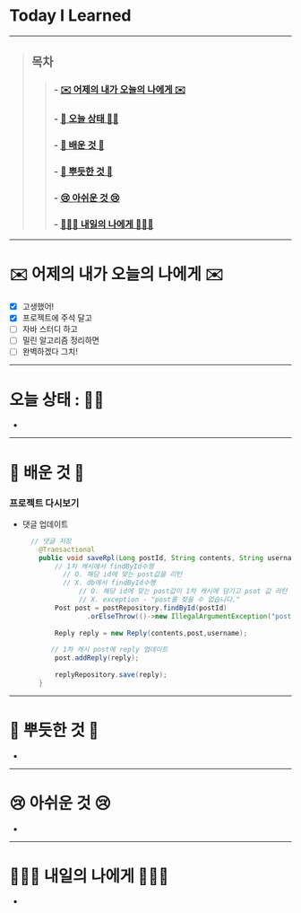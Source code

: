 

# Today I Learned

---

> ## 목차
>
> > ###  - [✉️ 어제의 내가 오늘의 나에게 ✉️](#%EF%B8%8F-%EC%96%B4%EC%A0%9C%EC%9D%98-%EB%82%B4%EA%B0%80-%EC%98%A4%EB%8A%98%EC%9D%98-%EB%82%98%EC%97%90%EA%B2%8C-%EF%B8%8F)
> >
> > ###  - [👵 오늘 상태 👵🏻](#%EC%98%A4%EB%8A%98-%EC%83%81%ED%83%9C--)
> >
> > ###  - [🧐 배운 것 🧐](#-%EB%B0%B0%EC%9A%B4-%EA%B2%83-)
> >
> > ###  - [🥰 뿌듯한 것 🥰](#-%EB%BF%8C%EB%93%AF%ED%95%9C-%EA%B2%83-)
> >
> > ###  - [😢 아쉬운 것 😢](#-%EC%95%84%EC%89%AC%EC%9A%B4-%EA%B2%83-)
> >
> > ###  - [🙋🏻‍♀️ 내일의 나에게 🙋🏻‍♀️](#%EF%B8%8F-%EB%82%B4%EC%9D%BC%EC%9D%98-%EB%82%98%EC%97%90%EA%B2%8C-%EF%B8%8F)

---

# ✉️ 어제의 내가 오늘의 나에게 ✉️

- [x] 고생했어! 
- [x] 프로젝트에 주석 달고 
- [ ] 자바 스터디 하고 
- [ ] 밀린 알고리즘 정리하면
- [ ] 완벽하겠다 그치!

---

# 오늘 상태 : 👵🏻

- 

---

# 🧐 배운 것 🧐

### 프로젝트 다시보기


- 댓글 업데이트

  ``` java
    // 댓글 저장
      @Transactional
      public void saveRpl(Long postId, String contents, String username) {
          // 1차 캐시에서 findById수행 
          	// O. 해당 id에 맞는 post값을 리턴
          	// X. db에서 findById수행  
          		// O. 해당 id에 맞는 post값이 1차 캐시에 담기고 psot 값 리턴
          		// X. exception - "post를 찾을 수 없습니다."
          Post post = postRepository.findById(postId)
                  .orElseThrow(()->new IllegalArgumentException("post를 찾을 수 없습니다."));
  		
          Reply reply = new Reply(contents,post,username);
          
         // 1차 캐시 post에 reply 업데이트
          post.addReply(reply);
          
          replyRepository.save(reply);
      }
  ```

  

  
  
  


---

# 🥰 뿌듯한 것 🥰

- 

---

# 😢 아쉬운 것 😢

- 

---

# 🙋🏻‍♀️ 내일의 나에게 🙋🏻‍♀️

- 

